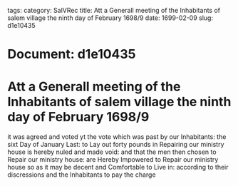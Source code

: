 tags: 
category: SalVRec
title: Att a Generall meeting of the Inhabitants of salem village the ninth day of February 1698/9
date: 1699-02-09
slug: d1e10435




# Document: d1e10435


# Att a Generall meeting of the Inhabitants of salem village the ninth day of February 1698/9 

it was agreed and voted yt the vote which was past by our Inhabitants: the sixt Day of January Last: to Lay out forty pounds in Repairing our ministry house is hereby nuled and made void: and that the men then chosen to Repair our ministry house: are Hereby Impowered to Repair our ministry house so as it may be decent and Comfortable to Live in: according to their discressions and the Inhabitants to pay the charge
